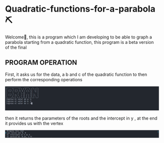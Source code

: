 <h1>Quadratic-functions-for-a-parabola⛏</h1>
<p>Welcome👋, this is a program which I am developing to be able to graph a parabola starting from a quadratic function, this program is a beta version of the final</p>

<h2>PROGRAM OPERATION</h2>

<p>First, it asks us for the data, a b and c of the quadratic function to then perform the corresponding operations</p>
<img src="./program init.PNG"/>
<br>

<p>then it returns the parameters of the roots and the intercept in y , at the end it provides us with the vertex</p>
<img src="./program outpu.PNG"/>
